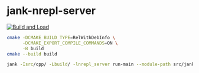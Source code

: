 # jank-nrepl-server

[![Build and Load](https://github.com/kylc/jank-nrepl-server/actions/workflows/ci.yaml/badge.svg)](https://github.com/kylc/jank-nrepl-server/actions/workflows/ci.yaml)

```sh
cmake -DCMAKE_BUILD_TYPE=RelWithDebInfo \
      -DCMAKE_EXPORT_COMPILE_COMMANDS=ON \
      -B build
cmake --build build

jank -Isrc/cpp/ -Lbuild/ -lnrepl_server run-main --module-path src/jank/ nrepl-server.core
```
